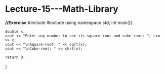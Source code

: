 # Lecture-15---Math-Library
**//Exercise**
#include <iostream>
#include <cmath>
using namespace std;
int main(){

	double x;
	cout << "Enter any number to see its square-root and cube-root: "; cin >> x;
	cout << "\nSquare-root: " << sqrt(x);
	cout << "\nCube-root: " << cbrt(x);

	return 0;
}

